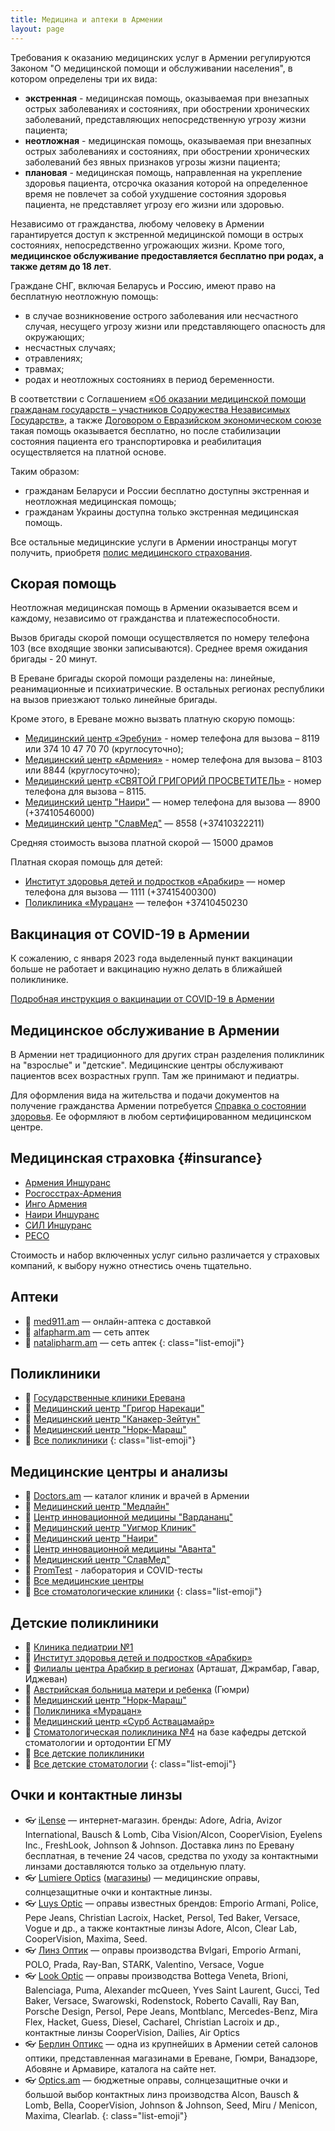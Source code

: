 ```yaml
---
title: Медицина и аптеки в Армении
layout: page
---
```


Требования к оказанию медицинских услуг в Армении регулируются Законом "О медицинской помощи и обслуживании населения", в котором определены три их вида:

- **экстренная** - медицинская помощь, оказываемая при внезапных острых заболеваниях и состояниях, при обострении хронических заболеваний, представляющих непосредственную угрозу жизни пациента;
- **неотложная** - медицинская помощь, оказываемая при внезапных острых заболеваниях и состояниях, при обострении хронических заболеваний без явных признаков угрозы жизни пациента;
- **плановая** - медицинская помощь, направленная на укрепление здоровья пациента, отсрочка оказания которой на определенное время не повлечет за собой ухудшение состояния здоровья пациента, не представляет угрозу его жизни или здоровью.

Независимо от гражданства, любому человеку в Армении гарантируется доступ к экстренной медицинской помощи в острых состояниях, непосредственно угрожающих жизни.
Кроме того, **медицинское обслуживание предоставляется бесплатно при родах, а также детям до 18 лет**.

Граждане СНГ, включая Беларусь и Россию, имеют право на бесплатную неотложную помощь:

- в случае возникновение острого заболевания или несчастного случая, несущего угрозу жизни или представляющего опасность для окружающих;
- несчастных случаях; 
- отравлениях;
- травмах;
- родах и неотложных состояниях в период беременности.

В соответствии с Соглашением [«Об оказании медицинской помощи гражданам государств – участников Содружества Независимых Государств»](https://cis.minsk.by/page/7934),
а также [Договором о Евразийском экономическом союзе](https://docs.eaeunion.org/docs/ru-ru/0003610/itia_05062014) такая
помощь оказывается бесплатно, но после стабилизации состояния пациента его транспортировка и реабилитация осуществляется на платной основе. 

Таким образом:

- гражданам Беларуси и России бесплатно доступны экстренная и неотложная медицинская помощь;
- гражданам Украины доступна только экстренная медицинская помощь.

Все остальные медицинские услуги в Армении иностранцы могут получить, приобретя [полис медицинского страхования](#insurance).

## Скорая помощь

Неотложная медицинская помощь в Армении оказывается всем и каждому, независимо от гражданства и платежеспособности.

Вызов бригады скорой помощи осуществляется по номеру телефона 103 (все входящие звонки записываются). Среднее время ожидания бригады - 20 минут.

В Ереване бригады скорой помощи разделены на: линейные, реанимационные и психиатрические. В остальных регионах республики на вызов приезжают только линейные бригады.

Кроме этого, в Ереване можно вызвать платную скорую помощь:
- [Медицинский центр «Эребуни»](https://www.erebunimed.com/rus/department/108) - номер телефона для вызова – 8119 или 374 10 47 70 70 (круглосуточно);
- [Медицинский центр «Армения»](http://armeniamedicalcenter.am/arm/text/14/) - номер телефона для вызова – 8103 или 8844 (круглосуточно);
- [Медицинский центр «СВЯТОЙ ГРИГОРИЙ ПРОСВЕТИТЕЛЬ»](https://spyur.am/saintgregory) - номер телефона для вызова – 8115.
- [Медицинский центр "Наири"](https://www.nairimed.com/ru) — номер телефона для вызова — 8900 (+37410546000)
- [Медицинский центр "СлавМед"](https://www.facebook.com/slavmedmedicalcenter) — 8558 (+37410322211)

Средняя стоимость вызова платной скорой — 15000 драмов

Платная скорая помощь для детей:
- [Институт здоровья детей и подростков «Арабкир»](https://arabkirmc.am/index.php?l=ru) — номер телефона для вызова — 1111 (+37415400300)
- [Поликлиника «Мурацан»](http://muratsan.am/ru/departments-ru/polyclinic-1/) — телефон +37410450230

## Вакцинация от COVID-19 в Армении

К сожалению, с января 2023 года выделенный пункт вакцинации больше не работает и вакцинацию нужно делать в ближайшей поликлинике.

[Подробная инструкция о вакцинации от COVID-19 в Армении](../healthcare/covid-vaccine.md)

## Медицинское обслуживание в Армении

В Армении нет традиционного для других стран разделения поликлиник на "взрослые" и "детские". Медицинские центры
обслуживают пациентов всех возрастных групп. Там же принимают и педиатры.

Для оформления вида на жительства и подачи документов на получение гражданства Армении потребуется
[Справка о состоянии здоровья](../documents/residence.md#medical). Ее оформляют в любом сертифицированном
медицинском центре.

<div class="cards custom1">
<div class="card">

## Медицинская страховка {#insurance}

- [Армения Иншуранс](https://armeniainsurance.am/ru/arpa/)
- [Росгосстрах-Армения](https://www.rgs.am/ru/for-individuals-health-insurance/73/minimed)
- [Инго Армения](https://ingoarmenia.am/uploads/2022/11/INGOCARE-INSURANCE-RUS.pdf)
- [Наири Иншуранс](https://imnairi.am/services/personal/2?lng=ru)
- [СИЛ Иншуранс](http://www.silinsurance.am/en/insurance/firms/firms-health.html)
- [РЕСО](http://reso.am/rus/1/13/chast.corp.html)

Стоимость и набор включенных услуг сильно различается у страховых компаний, к выбору нужно отнестись очень тщательно.

</div>
<div class="card">

## Аптеки

- 💊 [med911.am](https://www.med911.am) — онлайн-аптека с доставкой
- 💊 [alfapharm.am](https://alfapharm.am/ru/) — сеть аптек
- 💊 [natalipharm.am](https://natalipharm.am/ru/) — сеть аптек
{: class="list-emoji"}

[//]: # (- 💊 [pharmacy.am]&#40;https://pharmacy.am&#41; — поиск по аптекам Армении)

</div>
<div class="card ">

## Поликлиники

- 🔗 [Государственные клиники Еревана](https://www.yerevan.am/ru/urban-endocrine-dispensary/)
- 🏥 [Медицинский центр "Григор Нарекаци"](https://www.gnclinic.am)
- 🏥 [Медицинский центр "Канакер-Зейтун"](https://kzmc.am)
- 🏥 [Медицинский центр "Норк-Мараш"](http://nmmc.am/ru/)
- 🔗 [Все поликлиники](https://www.spyur.am/ru/yellow_pages/yp/430)
{: class="list-emoji"}

</div>
<div class="card">

## Медицинские центры и анализы

- 🔗 [Doctors.am](https://www.doctors.am/ru) — каталог клиник и врачей в Армении
- 🏥 [Медицинский центр "Медлайн"](https://www.medline.am/?l=ru)
- 🏥 [Центр инновационной медицины "Вардананц"](https://vcim.am/en/home/)
- 🏥 [Медицинский центр "Уигмор Клиник"](https://www.wigmoreclinic.am/ru)
- 🏥 [Медицинский центр "Наири"](https://www.nairimed.com/ru)
- 🦷 [Центр инновационной медицины "Аванта"](https://avanta.am/ru/)
- 🏥 [Медицинский центр "СлавМед"](https://www.facebook.com/slavmedmedicalcenter)
- 🏥 [PromTest](https://www.promtest.am/) - лаборатория и COVID-тесты
- 🔗 [Все медицинские центры](https://www.spyur.am/ru/yellow_pages/yp/427)
- 🔗 [Все стоматологические клиники](https://www.spyur.am/ru/yellow_pages/yp/424)
{: class="list-emoji"}

</div>
<div class="card">

## Детские поликлиники

- 🏥 [Клиника педиатрии №1](https://muratsan.am/ru/departments-ru/pediatrics1-1/)
- 🏥 [Институт здоровья детей и подростков «Арабкир»](https://arabkirmc.am/index.php?l=ru)
- 🏥 [Филиалы центра Арабкир в регионах](https://arabkirmc.am/index.php/how/contact?l=ru&p=how&id=contact) (Арташат, Джрамбар, Гавар, Иджеван)
- 🏥 [Австрийская больница матери и ребенка](http://oks.am) (Гюмри)
- 🏥 [Медицинский центр "Норк-Мараш"](http://nmmc.am/ru/)
- 🏥 [Поликлиника «Мурацан»](http://muratsan.am/ru/departments-ru/polyclinic-1/)
- 🏥 [Медицинский центр «Сурб Аствацамайр»](https://www.yerevan.am/ru/sourb-astvatsamayr-mc/)
- 🦷 [Стоматологическая поликлиника №4](https://muratsan.am/ru/departments-ru/stom4-1/) на базе кафедры детской стоматологии и ортодонтии ЕГМУ
- 🔗 [Все детские поликлиники](https://www.spyur.am/ru/yellow_pages/yp/429)
- 🔗 [Все детские стоматологии](https://www.spyur.am/ru/yellow_pages/yp/423)
{: class="list-emoji"}

</div>
<div class="card">

## Очки и контактные линзы

- 👓 [iLense](http://ilense.am/ru/) — интернет-магазин. бренды: Adore, Adria, Avizor International, Bausch & Lomb, Ciba Vision/Alcon, CooperVision, Eyelens Inc., FreshLook, Johnson & Johnson. Доставка линз по Еревану бесплатная, в течение 24 часов, средства по уходу за контактными линзами доставляются только за отдельную плату.
- 👓 [Lumiere Optics](https://lumiere.am/index.php?route=common/home) ([магазины](https://lumiere.am/index.php?route=information/contact)) — медицинские оправы, солнцезащитные очки и контактные линзы.
- 👓 [Luys Optic](https://www.luysoptic.am/ru/магазин/) — оправы известных брендов: Emporio Armani, Police, Pepe Jeans, Christian Lacroix, Hacket, Persol, Ted Baker, Versace, Vogue и др., а также контактные линзы Adore, Alcon, Clear Lab, CooperVision, Maxima, Seed.
- 👓 [Линз Оптик](https://linzoptic.com) — оправы производства Bvlgari, Emporio Armani, POLO, Prada, Ray-Ban, STARK, Valentino, Versace, Vogue
- 👓 [Look Optic](https://www.lookoptic.am/ru/aboutus) — оправы производства Bottega Veneta, Brioni, Balenciaga, Puma, Alexander mcQueen, Yves Saint Laurent, Gucci, Ted Baker, Versace, Swarowski, Rodenstock, Roberto Cavalli, Ray Ban, Porsche Design, Persol, Pepe Jeans, Montblanc, Mercedes-Benz, Mira Flex, Hacket, Guess, Diesel, Cacharel, Christian Lacroix и др., контактные линзы CooperVision, Dailies, Air Optics
- 👓 [Берлин Оптикс](http://www.berlin-optic.am) — одна из крупнейших в Армении сетей салонов оптики, представленная магазинами в Ереване, Гюмри, Ванадзоре, Абовяне и Армавире, каталога на сайте нет.
- 👓 [Optics.am](https://ru.optics.am) — бюджетные оправы, солнцезащитные очки и большой выбор контактных линз производства Alcon, Bausch & Lomb, Bella, CooperVision, Johnson & Johnson, Seed, Miru / Menicon, Maxima, Clearlab.
{: class="list-emoji"}

</div>
</div>

